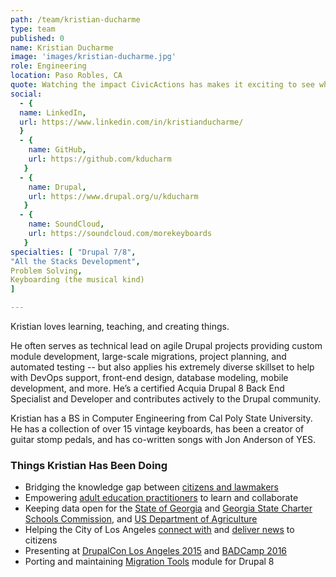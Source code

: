 ```yaml
---
path: /team/kristian-ducharme
type: team
published: 0
name: Kristian Ducharme
image: 'images/kristian-ducharme.jpg'
role: Engineering
location: Paso Robles, CA
quote: Watching the impact CivicActions has makes it exciting to see what will happen next.
social: 
  - {
  name: LinkedIn,
  url: https://www.linkedin.com/in/kristianducharme/
  }
  - {
    name: GitHub,
    url: https://github.com/kducharm
   }
  - {
    name: Drupal,
    url: https://www.drupal.org/u/kducharm
   }
  - {
    name: SoundCloud,
    url: https://soundcloud.com/morekeyboards
   }
specialties: [ "Drupal 7/8",
"All the Stacks Development",
Problem Solving,
Keyboarding (the musical kind)
]

---
```


Kristian loves learning, teaching, and creating things. 

He often serves as technical lead on agile Drupal projects providing custom module development, large-scale migrations, project planning, and automated testing -- but also applies his extremely diverse skillset to help with DevOps support, front-end design, database modeling, mobile development, and more. He’s a certified Acquia Drupal 8 Back End Specialist and Developer and contributes actively to the Drupal community.

Kristian has a BS in Computer Engineering from Cal Poly State University. He has a collection of over 15 vintage keyboards, has been a creator of guitar stomp pedals, and has co-written songs with Jon Anderson of YES.

### Things Kristian Has Been Doing
* Bridging the knowledge gap between [citizens and lawmakers](https://civicactions.com/case-study/digital-democracy) 
* Empowering [adult education practitioners](https://civicactions.com/case-study/lincs) to learn and collaborate
* Keeping data open for the [State of Georgia](https://data.georgia.gov/) and [Georgia State Charter Schools Commission](https://scsc.georgia.gov/), and [US Department of Agriculture](https://data.nal.usda.gov/)
* Helping the City of Los Angeles [connect with](https://www.lacity.org/) and [deliver news](http://lacityview.org/) to citizens
* Presenting at [DrupalCon Los Angeles 2015](https://events.drupal.org/losangeles2015) and [BADCamp 2016](https://2016.badcamp.net/) 
* Porting and maintaining [Migration Tools](https://drupal.org/project/migration_tools) module for Drupal 8
